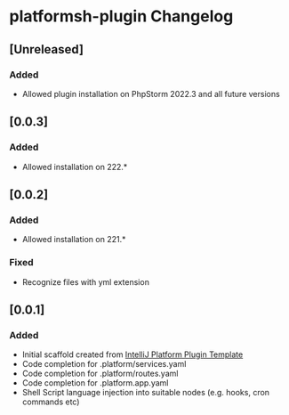 <!-- Keep a Changelog guide -> https://keepachangelog.com -->

# platformsh-plugin Changelog

## [Unreleased]
### Added 
- Allowed plugin installation on PhpStorm 2022.3 and all future versions

## [0.0.3]
### Added
- Allowed installation on 222.*

## [0.0.2]
### Added
- Allowed installation on 221.*

### Fixed
- Recognize files with yml extension

## [0.0.1]
### Added
- Initial scaffold created from [IntelliJ Platform Plugin Template](https://github.com/JetBrains/intellij-platform-plugin-template)
- Code completion for .platform/services.yaml 
- Code completion for .platform/routes.yaml
- Code completion for .platform.app.yaml
- Shell Script language injection into suitable nodes (e.g. hooks, cron commands etc)